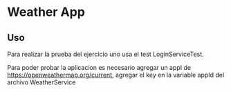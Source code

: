 
# Weather App

## Uso

Para realizar la prueba del ejercicio uno usa el test LoginServiceTest.

Para poder probar la aplicacion es necesario agregar un appI de https://openweathermap.org/current, agregar el key en la variable appId del archivo WeatherService
